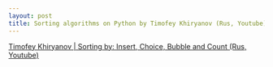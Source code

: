 ```yaml
---
layout: post
title: Sorting algorithms on Python by Timofey Khiryanov (Rus, Youtube)
---
```


[Timofey Khiryanov | Sorting by: Insert, Choice, Bubble and Count (Rus, Youtube)](https://www.youtube.com/watch?v=NLq7nB9bV0M)
